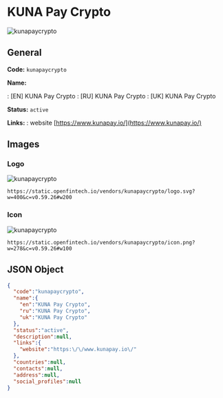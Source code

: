
# KUNA Pay Crypto 
![kunapaycrypto](https://static.openfintech.io/vendors/kunapaycrypto/logo.svg?w=400&c=v0.59.26#w200)  

## General 
 
**Code:** `kunapaycrypto` 
 
**Name:** 
 
:	[EN] KUNA Pay Crypto 
:	[RU] KUNA Pay Crypto 
:	[UK] KUNA Pay Crypto 
 
**Status:** `active` 
 
**Links:** 
: website [https://www.kunapay.io/](https://www.kunapay.io/) 
 

## Images 

### Logo 
 
![kunapaycrypto](https://static.openfintech.io/vendors/kunapaycrypto/logo.svg?w=400&c=v0.59.26#w200)  

```
https://static.openfintech.io/vendors/kunapaycrypto/logo.svg?w=400&c=v0.59.26#w200
```  

### Icon 
 
![kunapaycrypto](https://static.openfintech.io/vendors/kunapaycrypto/icon.png?w=278&c=v0.59.26#w100)  

```
https://static.openfintech.io/vendors/kunapaycrypto/icon.png?w=278&c=v0.59.26#w100
```  

## JSON Object 

```json
{
  "code":"kunapaycrypto",
  "name":{
    "en":"KUNA Pay Crypto",
    "ru":"KUNA Pay Crypto",
    "uk":"KUNA Pay Crypto"
  },
  "status":"active",
  "description":null,
  "links":{
    "website":"https:\/\/www.kunapay.io\/"
  },
  "countries":null,
  "contacts":null,
  "address":null,
  "social_profiles":null
}
```  
